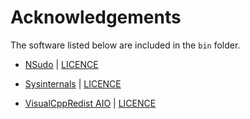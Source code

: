 # Acknowledgements

The software listed below are included in the ``bin`` folder.

- [NSudo](https://github.com/M2Team/NSudo) | [LICENCE](https://github.com/M2Team/NSudo/blob/master/License.md)

- [Sysinternals](https://learn.microsoft.com/en-us/sysinternals) | [LICENCE](https://learn.microsoft.com/en-us/sysinternals/license-terms)

- [VisualCppRedist AIO](https://github.com/abbodi1406/vcredist) | [LICENCE](https://github.com/abbodi1406/vcredist/blob/master/LICENSE)
